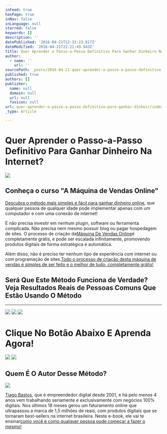 ```yaml
---
inFeed: true
hasPage: true
inNav: false
inLanguage: null
starred: false
keywords: []
description: ''
datePublished: '2016-04-21T22:32:23.017Z'
dateModified: '2016-04-21T22:21:49.943Z'
title: Quer Aprender o Passo-a-Passo Definitivo Para Ganhar Dinheiro Na Internet?
author:
  - name: ''
    url: ''
sourcePath: _posts/2016-04-21-quer-aprender-o-passo-a-passo-definitivo-para-ganhar-dinheir.md
published: true
authors: []
publisher:
  name: null
  domain: null
  url: null
  favicon: null
url: quer-aprender-o-passo-a-passo-definitivo-para-ganhar-dinheir/index.html
_type: Article

---
```

# Quer Aprender o Passo-a-Passo Definitivo Para Ganhar Dinheiro Na Internet?
![](https://the-grid-user-content.s3-us-west-2.amazonaws.com/7aba4e83-fce6-47de-9510-9517816cbb2c.jpg)

## **Conheça o curso "A Máquina de Vendas Online"**

[Descubra o método mais simples e fácil para ganhar dinheiro online][0], que qualquer pessoa de qualquer idade pode implementar apenas com um computador e com uma conexão de internet!

E não precisa investir em nenhum plugin, software ou ferramenta complicada. Não precisa nem mesmo possuir blog ou pagar hospedagem de sites. O processo de criação da[Máquina De Vendas Online][0]é completamente grátis, e pode ser escalada infinitamente, promovendo produtos digitais de forma estratégica e automática.

Além disso, não é preciso ter nenhum tipo de experiência com internet ou com programação de sites.[Todo o processo de criação desta máquina de vendas é simples de ser feito e o melhor de tudo: completamente grátis!][0]

## **Será Que Este Método Funciona de Verdade? Veja Resultados Reais de Pessoas Comuns Que Estão Usando O Método**

****
![](https://the-grid-user-content.s3-us-west-2.amazonaws.com/435c2061-3192-4b5b-aa6b-ea22b1e65992.png)
![](https://the-grid-user-content.s3-us-west-2.amazonaws.com/af873c41-098c-4ffd-9ccb-97bfdcb5c388.png)
![](https://the-grid-user-content.s3-us-west-2.amazonaws.com/ec34df68-a4ac-454d-a073-3624eec6fc5c.png)

# **Clique No Botão Abaixo E Aprenda Agora!**
![](https://the-grid-user-content.s3-us-west-2.amazonaws.com/b7e2804b-3be4-40dd-b263-8ea6b82484b3.png)
![](https://the-grid-user-content.s3-us-west-2.amazonaws.com/84dc36dd-452a-4c90-82ba-9c150c235d02.png)

## **Quem É O Autor Desse Método?**
![](https://the-grid-user-content.s3-us-west-2.amazonaws.com/2693d269-a812-4215-bf5e-afb876595f2d.jpg)

[Tiago Bastos][0], que é empreendedor digital desde 2001, e há pelo menos 4 anos vem trabalhando seriamente e exclusivamente com negócios 100% digitais. Nos últimos 18 meses gerou um faturamento online que ultrapassou a marca de 1,5 milhões de reais, com produtos digitais que se tornaram best-sellers na internet brasileira. Neste e-book, ele vai te ensinar[co][0][mo você e como qualquer pessoa pode começar a fazer o mesmo!][1]

[0]: http://www.85.kmitd6.com/w/1e3eGYiebYOsHvIUme763a0-69
[1]: null